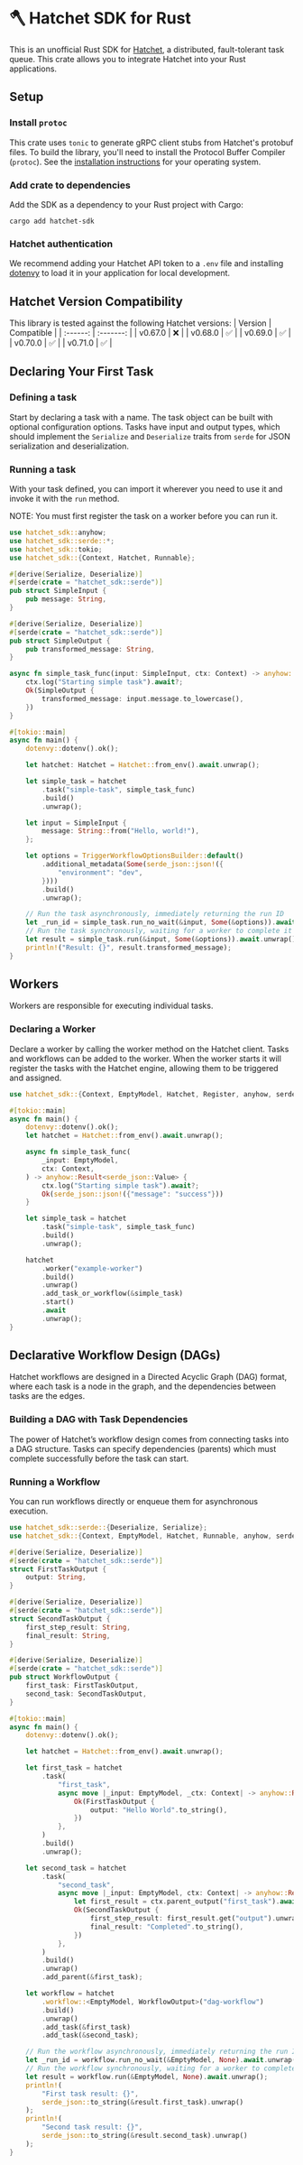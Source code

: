  # 🪓 Hatchet SDK for Rust

This is an unofficial Rust SDK for [Hatchet](https://hatchet.run), a distributed, fault-tolerant task queue.
This crate allows you to integrate Hatchet into your Rust applications.
## Setup
### Install `protoc`
This crate uses `tonic` to generate gRPC client stubs from Hatchet's protobuf files. To build the library, you'll need to install the Protocol Buffer Compiler (`protoc`). See the [installation instructions](https://protobuf.dev/installation/) for your operating system.

### Add crate to dependencies
Add the SDK as a dependency to your Rust project with Cargo:
```shell
cargo add hatchet-sdk
```
### Hatchet authentication
We recommend adding your Hatchet API token to a `.env` file and installing [dotenvy](https://crates.io/crates/dotenvy) to load it in your application for local development.
## Hatchet Version Compatibility
This library is tested against the following Hatchet versions:
| Version    | Compatible |
| :------: | :-------: |
| v0.67.0  | ❌ |
| v0.68.0  | ✅ |
| v0.69.0  | ✅ |
| v0.70.0  | ✅ |
| v0.71.0  | ✅ |

## Declaring Your First Task
### Defining a task
Start by declaring a task with a name. The task object can be built with optional configuration options.
Tasks have input and output types, which should implement the `Serialize` and `Deserialize` traits from `serde` for JSON serialization and deserialization.

### Running a task
With your task defined, you can import it wherever you need to use it and invoke it with the `run` method.
<div class="warning">NOTE: You must first register the task on a worker before you can run it.</div>

```rust no_run
use hatchet_sdk::anyhow;
use hatchet_sdk::serde::*;
use hatchet_sdk::tokio;
use hatchet_sdk::{Context, Hatchet, Runnable};

#[derive(Serialize, Deserialize)]
#[serde(crate = "hatchet_sdk::serde")]
pub struct SimpleInput {
    pub message: String,
}

#[derive(Serialize, Deserialize)]
#[serde(crate = "hatchet_sdk::serde")]
pub struct SimpleOutput {
    pub transformed_message: String,
}

async fn simple_task_func(input: SimpleInput, ctx: Context) -> anyhow::Result<SimpleOutput> {
    ctx.log("Starting simple task").await?;
    Ok(SimpleOutput {
        transformed_message: input.message.to_lowercase(),
    })
}

#[tokio::main]
async fn main() {
    dotenvy::dotenv().ok();

    let hatchet: Hatchet = Hatchet::from_env().await.unwrap();

    let simple_task = hatchet
        .task("simple-task", simple_task_func)
        .build()
        .unwrap();

    let input = SimpleInput {
        message: String::from("Hello, world!"),
    };

    let options = TriggerWorkflowOptionsBuilder::default()
        .additional_metadata(Some(serde_json::json!({
            "environment": "dev",
        })))
        .build()
        .unwrap();

    // Run the task asynchronously, immediately returning the run ID
    let _run_id = simple_task.run_no_wait(&input, Some(&options)).await.unwrap();
    // Run the task synchronously, waiting for a worker to complete it and return the result
    let result = simple_task.run(&input, Some(&options)).await.unwrap();
    println!("Result: {}", result.transformed_message);
}

```
## Workers
Workers are responsible for executing individual tasks.
### Declaring a Worker
Declare a worker by calling the worker method on the Hatchet client. Tasks and workflows can be added to the worker. When the worker starts
it will register the tasks with the Hatchet engine, allowing them to be triggered and assigned.
```rust no_run
use hatchet_sdk::{Context, EmptyModel, Hatchet, Register, anyhow, serde_json, tokio};

#[tokio::main]
async fn main() {
    dotenvy::dotenv().ok();
    let hatchet = Hatchet::from_env().await.unwrap();

    async fn simple_task_func(
        _input: EmptyModel,
        ctx: Context,
    ) -> anyhow::Result<serde_json::Value> {
        ctx.log("Starting simple task").await?;
        Ok(serde_json::json!({"message": "success"}))
    }

    let simple_task = hatchet
        .task("simple-task", simple_task_func)
        .build()
        .unwrap();

    hatchet
        .worker("example-worker")
        .build()
        .unwrap()
        .add_task_or_workflow(&simple_task)
        .start()
        .await
        .unwrap();
}
```
## Declarative Workflow Design (DAGs)
Hatchet workflows are designed in a Directed Acyclic Graph (DAG) format,
where each task is a node in the graph, and the dependencies between tasks are the edges.
### Building a DAG with Task Dependencies
The power of Hatchet’s workflow design comes from connecting tasks into a DAG structure.
Tasks can specify dependencies (parents) which must complete successfully before the task can start.
### Running a Workflow
You can run workflows directly or enqueue them for asynchronous execution.
```rust no_run
use hatchet_sdk::serde::{Deserialize, Serialize};
use hatchet_sdk::{Context, EmptyModel, Hatchet, Runnable, anyhow, serde_json, tokio};

#[derive(Serialize, Deserialize)]
#[serde(crate = "hatchet_sdk::serde")]
struct FirstTaskOutput {
    output: String,
}

#[derive(Serialize, Deserialize)]
#[serde(crate = "hatchet_sdk::serde")]
struct SecondTaskOutput {
    first_step_result: String,
    final_result: String,
}

#[derive(Serialize, Deserialize)]
#[serde(crate = "hatchet_sdk::serde")]
pub struct WorkflowOutput {
    first_task: FirstTaskOutput,
    second_task: SecondTaskOutput,
}

#[tokio::main]
async fn main() {
    dotenvy::dotenv().ok();

    let hatchet = Hatchet::from_env().await.unwrap();

    let first_task = hatchet
        .task(
            "first_task",
            async move |_input: EmptyModel, _ctx: Context| -> anyhow::Result<FirstTaskOutput> {
                Ok(FirstTaskOutput {
                    output: "Hello World".to_string(),
                })
            },
        )
        .build()
        .unwrap();

    let second_task = hatchet
        .task(
            "second_task",
            async move |_input: EmptyModel, ctx: Context| -> anyhow::Result<SecondTaskOutput> {
                let first_result = ctx.parent_output("first_task").await?;
                Ok(SecondTaskOutput {
                    first_step_result: first_result.get("output").unwrap().to_string(),
                    final_result: "Completed".to_string(),
                })
            },
        )
        .build()
        .unwrap()
        .add_parent(&first_task);

    let workflow = hatchet
        .workflow::<EmptyModel, WorkflowOutput>("dag-workflow")
        .build()
        .unwrap()
        .add_task(&first_task)
        .add_task(&second_task);

    // Run the workflow asynchronously, immediately returning the run ID
    let _run_id = workflow.run_no_wait(&EmptyModel, None).await.unwrap();
    // Run the workflow synchronously, waiting for a worker to complete it and return the result
    let result = workflow.run(&EmptyModel, None).await.unwrap();
    println!(
        "First task result: {}",
        serde_json::to_string(&result.first_task).unwrap()
    );
    println!(
        "Second task result: {}",
        serde_json::to_string(&result.second_task).unwrap()
    );
}
```

